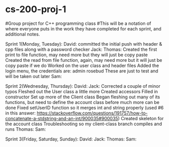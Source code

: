 # cs-200-proj-1
#Group project for C++ programming class
#This will be a notation of where everyone puts in the work they have completed for each sprint, and additional notes.



Sprint 1(Monday, Tuesday):
David:
committed the initial push with header & cpp files along with a password checker
Jack:
Thomas:
	Created the first print to file function, may need more but
		they will just be copy paste
	Created the read from file function, again, may need more
		but it will just be copy paste if we do
	Worked on the user class and header files
	Added the login menu, the credentials are:
		admin
		rosebud
	These are just to test and will be taken out later
Sam:


Sprint 2(Wednesday, Thursday):
David:
Jack:
	Corrected a couple of minor typos
	Fleshed out the User class a little more
		Created accessors
		Filled in constructor
	Set up more of the Client class
		Began fleshing out many of its functions, but need to define the account class before much more can be done
		Fixed setUserID function so it merges int and string properly (used #6 in this answer: https://stackoverflow.com/questions/191757/how-to-concatenate-a-stdstring-and-an-int/900035#900035)
	Created skeleton for the account class
	Troubleshooting so my client-class branch compiles and runs
Thomas:
Sam:

Sprint 3(Friday, Saturday, Sunday):
David:
Jack:
Thomas:
Sam:
